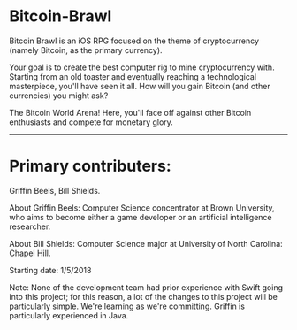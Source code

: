 # Bitcoin-Brawl
Bitcoin Brawl is an iOS RPG focused on the theme of cryptocurrency (namely Bitcoin, as the primary currency).  

Your goal is to create the best computer rig to mine cryptocurrency with.  
Starting from an old toaster and eventually reaching a technological masterpiece, you'll have seen it all.
How will you gain Bitcoin (and other currencies) you might ask?

The Bitcoin World Arena!  Here, you'll face off against other Bitcoin enthusiasts and compete 
for monetary glory.

--------------------------------------------------
# Primary contributers:
Griffin Beels, Bill Shields.

About Griffin Beels:
Computer Science concentrator at Brown University, who aims to become either a game developer or an artificial intelligence researcher.

About Bill Shields:
Computer Science major at University of North Carolina: Chapel Hill.

Starting date: 1/5/2018

Note: None of the development team had prior experience with Swift going into this project; for this reason, a lot of the changes to this project will be particularly simple.  We're learning as we're committing.  Griffin is particularly experienced in Java.

